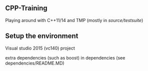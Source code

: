 ## CPP-Training
Playing around with C++11/14 and TMP (mostly in *source/testsuite*)

## Setup the environment
Visual studio 2015 (vc140) project

extra dependencies (such as boost) in dependencies (see dependencies/README.MD)
